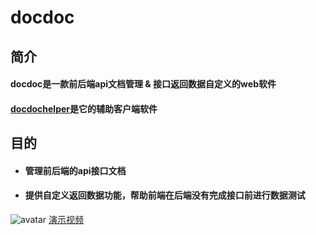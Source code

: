 # docdoc
## 简介
#### docdoc是一款前后端api文档管理 & 接口返回数据自定义的web软件
#### [docdochelper](https://github.com/github20120522/docdochelper)是它的辅助客户端软件
## 目的
+ #### 管理前后端的api接口文档
+ #### 提供自定义返回数据功能，帮助前端在后端没有完成接口前进行数据测试
![avatar](https://github.com/github20120522/docdoc/blob/master/%E8%AF%B4%E6%98%8E.png)
[演示视频](https://github.com/github20120522/docdoc/blob/master/%E8%AF%B4%E6%98%8E.mp4)
